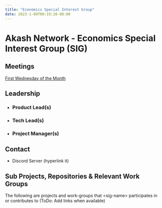 ```yaml
---
title: "Economics Special Interest Group"
date: 2023-1-09T00:19:20-08:00
---
```


# Akash Network - Economics Special Interest Group (SIG)


## Meetings

[First Wednesday of the Month](https://calendar.google.com/calendar/u/0?cid=Y18yNWU1ZTM3NDhlNGM0YWI3YTU1ZjQxZmJjNWViZWJjYzBhMDNiNDBmYjAyODc4NWYxNDE1OWJmYWViZWExMmUyQGdyb3VwLmNhbGVuZGFyLmdvb2dsZS5jb20)

## Leadership

- ### Product Lead(s)


- ### Tech Lead(s)


- ### Project Manager(s)


## Contact

- Discord Server (hyperlink it)

## Sub Projects, Repositories & Relevant Work Groups

The following are projects and work-groups that \<sig-name\> participates in or contributes to (ToDo: Add links when available)
